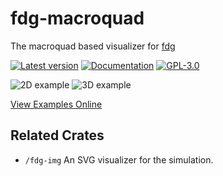# fdg-macroquad
The macroquad based visualizer for [fdg](https://github.com/grantshandy/fdg)

[![Latest version](https://img.shields.io/crates/v/fdg-macroquad.svg)](https://crates.io/crates/fdg_macroquad)
[![Documentation](https://docs.rs/fdg-macroquad/badge.svg)](https://docs.rs/fdg-macroquad)
[![GPL-3.0](https://img.shields.io/badge/license-GPL-blue.svg)](https://github.com/skylinecc/fdg/blob/main/LICENSE)

![2D example](https://raw.githubusercontent.com/grantshandy/fdg/main/fdg-macroquad/screenshots/screenshot-2D.png)
![3D example](https://raw.githubusercontent.com/grantshandy/fdg/main/fdg-macroquad/screenshots/screenshot-3D.png)

[View Examples Online](https://grantshandy.github.io/fdg)

## Related Crates
- `/fdg-img` An SVG visualizer for the simulation.
